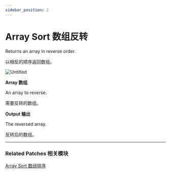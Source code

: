 ```yaml
---
sidebar_position: 2
---
```


# Array Sort 数组反转

Returns an array in reverse order.

以相反的顺序返回数组。

![Untitled](https://s3.us-west-2.amazonaws.com/secure.notion-static.com/4008b5a6-68f8-4a86-b21c-ae33a3478fba/Untitled.png?X-Amz-Algorithm=AWS4-HMAC-SHA256&X-Amz-Content-Sha256=UNSIGNED-PAYLOAD&X-Amz-Credential=AKIAT73L2G45EIPT3X45%2F20220602%2Fus-west-2%2Fs3%2Faws4_request&X-Amz-Date=20220602T164441Z&X-Amz-Expires=86400&X-Amz-Signature=ec572eb59307d839ec1c085b47bb8b1a0c906907a1edc570760d350781311804&X-Amz-SignedHeaders=host&response-content-disposition=filename%20%3D%22Untitled.png%22&x-id=GetObject)

**Array 数组**

An array to reverse.

需要反转的数组。

**Output 输出**

The reversed array.

反转后的数组。

------

### Related Patches 相关模块

[Array Sort 数组排序](https://www.notion.so/Array-Sort-0f5d316239454f9abdce72bf2c370f1d)
